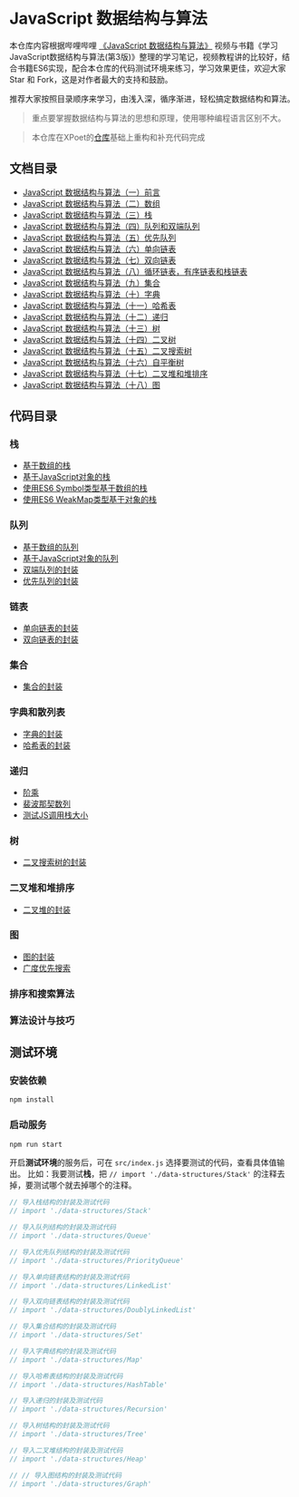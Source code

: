 # JavaScript 数据结构与算法

本仓库内容根据哔哩哔哩 [《JavaScript 数据结构与算法》](https://www.bilibili.com/video/BV1x7411L7Q7?p=1) 视频与书籍《学习JavaScript数据结构与算法(第3版)》整理的学习笔记，视频教程讲的比较好，结合书籍ES6实现，配合本仓库的代码测试环境来练习，学习效果更佳，欢迎大家 Star 和 Fork，这是对作者最大的支持和鼓励。  

推荐大家按照目录顺序来学习，由浅入深，循序渐进，轻松搞定数据结构和算法。

> 重点要掌握数据结构与算法的思想和原理，使用哪种编程语言区别不大。

> 本仓库在XPoet的[仓库](https://github.com/XPoet/js-data-structures-and-algorithms)基础上重构和补充代码完成

## 文档目录

- [JavaScript 数据结构与算法（一）前言](assets/doc/01_JavaScript数据结构与算法（一）前言.md)
- [JavaScript 数据结构与算法（二）数组](assets/doc/02_JavaScript数据结构与算法（二）数组.md)
- [JavaScript 数据结构与算法（三）栈](assets/doc/03_JavaScript数据结构与算法（三）栈.md)
- [JavaScript 数据结构与算法（四）队列和双端队列](assets/doc/04_JavaScript数据结构与算法（四）队列.md)
- [JavaScript 数据结构与算法（五）优先队列](assets/doc/05_JavaScript数据结构与算法（五）优先队列.md)
- [JavaScript 数据结构与算法（六）单向链表](assets/doc/06_JavaScript数据结构与算法（六）单向链表.md)
- [JavaScript 数据结构与算法（七）双向链表](assets/doc/07_JavaScript数据结构与算法（七）双向链表.md)
- [JavaScript 数据结构与算法（八）循环链表，有序链表和栈链表](assets/doc/.md)
- [JavaScript 数据结构与算法（九）集合](assets/doc/09_JavaScript数据结构与算法（九）集合.md)
- [JavaScript 数据结构与算法（十）字典](assets/doc/10_JavaScript数据结构与算法（十）字典.md)
- [JavaScript 数据结构与算法（十一）哈希表](assets/doc/11_JavaScript数据结构与算法（十一）哈希表.md)
- [JavaScript 数据结构与算法（十二）递归](assets/doc/12_JavaScript数据结构与算法（十二）递归.md)
- [JavaScript 数据结构与算法（十三）树](assets/doc/13_JavaScript数据结构与算法（十三）树.md)
- [JavaScript 数据结构与算法（十四）二叉树](assets/doc/14_JavaScript数据结构与算法（十四）二叉树.md)
- [JavaScript 数据结构与算法（十五）二叉搜索树](assets/doc/15_JavaScript数据结构与算法（十五）二叉搜索树.md)
- [JavaScript 数据结构与算法（十六）自平衡树](assets/doc/16_JavaScript数据结构与算法（十六）自平衡树.md)
- [JavaScript 数据结构与算法（十七）二叉堆和堆排序](assets/doc/17_JavaScript数据结构与算法（十七）二叉堆和堆排序.md)
- [JavaScript 数据结构与算法（十八）图](assets/doc/18_JavaScript数据结构与算法（十八）图.md)

## 代码目录

### 栈

- [基于数组的栈](src/data-structures/Stack/stack-array.js)
- [基于JavaScript对象的栈](src/data-structures/Stack/stack.js)
- [使用ES6 Symbol类型基于数组的栈](src/data-structures/Stack/StackSymbol.js)
- [使用ES6 WeakMap类型基于对象的栈](src/data-structures/Stack/StackWeakMap.js)

### 队列

- [基于数组的队列](src/data-structures/Queue/queue-array.js)
- [基于JavaScript对象的队列](src/data-structures/Queue/queue.js)
- [双端队列的封装](src/data-structures/Queue/deque.js)
- [优先队列的封装](src/data-structures/PriorityQueue/priorityQueue.js)

### 链表

- [单向链表的封装](src/data-structures/LinkedList/linkedList.js)
- [双向链表的封装](src/data-structures/DoublyLinkedList/doublyLinkedList.js)

### 集合

- [集合的封装](src/data-structures/Set/set.js)

### 字典和散列表

- [字典的封装](src/data-structures/Map/map.js)
- [哈希表的封装](src/data-structures/HashTable/hashTable.js)

### 递归

- [阶乘](src/data-structures/Recursion/Factorial.js)
- [裴波那契数列](src/data-structures/Recursion/Fibonacci.js)
- [测试JS调用栈大小](src/data-structures/Recursion/JSCallStack.js)

### 树

- [二叉搜索树的封装](src/data-structures/Tree/binary-search-tree.js)

### 二叉堆和堆排序

- [二叉堆的封装](src/data-structures/Heap/heap.js)

### 图

- [图的封装](src/data-structures/Graph/graph.js)
- [广度优先搜索](src/data-structures/Graph/breadth-first-search.js)

### 排序和搜索算法

### 算法设计与技巧

## 测试环境

### 安装依赖
```bash
npm install
```

### 启动服务
```bash
npm run start
```

开启**测试环境**的服务后，可在 `src/index.js` 选择要测试的代码，查看具体值输出。
比如：我要测试**栈**，把 `// import './data-structures/Stack'` 的注释去掉，要测试哪个就去掉哪个的注释。

```js
// 导入栈结构的封装及测试代码
// import './data-structures/Stack'

// 导入队列结构的封装及测试代码
// import './data-structures/Queue'

// 导入优先队列结构的封装及测试代码
// import './data-structures/PriorityQueue'

// 导入单向链表结构的封装及测试代码
// import './data-structures/LinkedList'

// 导入双向链表结构的封装及测试代码
// import './data-structures/DoublyLinkedList'

// 导入集合结构的封装及测试代码
// import './data-structures/Set'

// 导入字典结构的封装及测试代码
// import './data-structures/Map'

// 导入哈希表结构的封装及测试代码
// import './data-structures/HashTable'

// 导入递归的封装及测试代码
// import './data-structures/Recursion'

// 导入树结构的封装及测试代码
// import './data-structures/Tree'

// 导入二叉堆结构的封装及测试代码
// import './data-structures/Heap'

// // 导入图结构的封装及测试代码
// import './data-structures/Graph'
```
